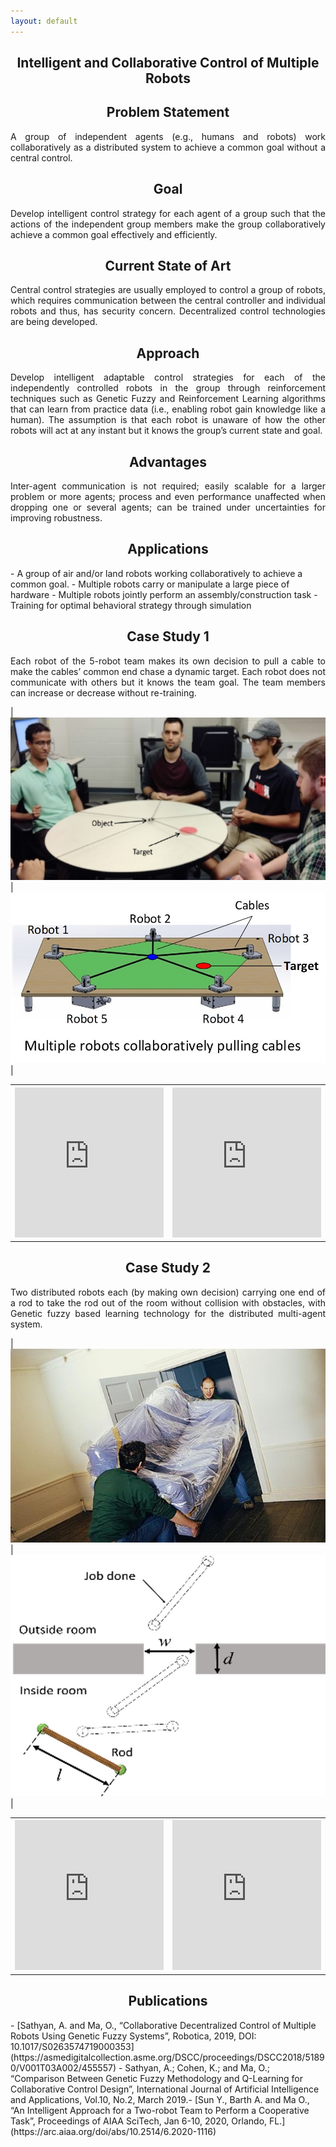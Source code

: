 ```yaml
---
layout: default
---
```

<h2 align="center"><b>Intelligent and Collaborative Control of Multiple Robots</b></h2>

<h2 align="center">Problem Statement</h2>
<p align="justify">
A group of independent agents (e.g., humans and robots) work collaboratively as a distributed system to achieve a common goal without a central control.
</p>

<h2 align="center">Goal</h2>
<p align="justify">
Develop intelligent control strategy for each agent of a group such that the actions of the independent group members make the group collaboratively achieve a common goal effectively and efficiently.
</p>

<h2 align="center">Current State of Art</h2>
<p align="justify">
Central control strategies are usually employed to control a group of robots, which requires communication between the central controller and individual robots and thus, has security concern. Decentralized control technologies are being developed.
</p>

<h2 align="center">Approach</h2>
<p align="justify">
Develop intelligent adaptable control strategies for each of the independently controlled robots in the group through reinforcement techniques such as Genetic Fuzzy and Reinforcement Learning algorithms that can learn from practice data (i.e., enabling robot gain knowledge like a human). The assumption is that each robot is unaware of how the other robots will act at any instant but it knows the group’s current state and goal. 
</p>

<h2 align="center">Advantages</h2>
<p align="justify">
Inter-agent communication is not required; easily scalable for a larger problem or more agents; process and even performance unaffected when dropping one or several agents; can be trained under uncertainties for improving robustness.
</p>

<h2 align="center">Applications</h2>
- A group of air and/or land robots working collaboratively to achieve a common goal.
- Multiple robots carry or manipulate a large piece of hardware
- Multiple robots jointly perform an assembly/construction task
- Training for optimal behavioral strategy through simulation 

<h2 align="center">Case Study 1</h2>
<p align="justify">
Each robot of the 5-robot team makes its own decision to pull a cable to make the cables’ common end chase a dynamic target. Each robot does not communicate with others but it knows the team goal. The team members can increase or decrease without re-training.
</p>

|![](/images/projects/collaborative_robots/human_experiment.jpg)|![](/images/projects/collaborative_robots/operation_model.jpg)|

<table>
<tr>
<th><iframe width="100%" height="240" src="https://www.youtube.com/embed/y7ddBo7_724" frameborder="0" allow="accelerometer; autoplay; encrypted-media; gyroscope; picture-in-picture" allowfullscreen></iframe></th>
<th><iframe width="100%" height="240" src="https://www.youtube.com/embed/6WKHUTNcEF4" frameborder="0" allow="accelerometer; autoplay; encrypted-media; gyroscope; picture-in-picture" allowfullscreen></iframe></th>
</tr>
</table>

<h2 align="center">Case Study 2</h2>
<p align="justify">
Two distributed robots each (by making own decision) carrying one end of a rod to take the rod out of the room without collision with obstacles, with Genetic fuzzy based learning technology for the distributed multi-agent system.
</p>

|![](/images/projects/collaborative_robots/transportation_scenario.jpg)|![](/images/projects/collaborative_robots/transportation_concept.jpg)|

<table>
<tr>
<th><iframe width="100%" height="240" src="https://www.youtube.com/embed/xJpjZ_juxdE" frameborder="0" allow="accelerometer; autoplay; encrypted-media; gyroscope; picture-in-picture" allowfullscreen></iframe></th>
<th><iframe width="100%" height="240" src="https://www.youtube.com/embed/tjASWSG2qsE" frameborder="0" allow="accelerometer; autoplay; encrypted-media; gyroscope; picture-in-picture" allowfullscreen></iframe></th>
</tr>
</table>

<h2 align="center">Publications​</h2>
- [Sathyan, A. and Ma, O., “Collaborative Decentralized Control of Multiple Robots Using Genetic Fuzzy Systems”, Robotica, 2019, DOI: 10.1017/S0263574719000353​](https://asmedigitalcollection.asme.org/DSCC/proceedings/DSCC2018/51890/V001T03A002/455557)
- Sathyan, A.; Cohen, K.; and Ma, O.; “Comparison Between Genetic Fuzzy Methodology and Q-Learning for Collaborative Control Design”, International Journal of Artificial Intelligence and Applications, Vol.10, No.2, March 2019.​
- [Sun Y., Barth A. and Ma O., “An Intelligent Approach for a Two-robot Team to Perform a Cooperative Task”, Proceedings of AIAA SciTech, Jan 6-10, 2020, Orlando, FL.](https://arc.aiaa.org/doi/abs/10.2514/6.2020-1116)